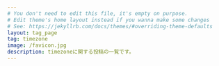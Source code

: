 ```yaml
---
# You don't need to edit this file, it's empty on purpose.
# Edit theme's home layout instead if you wanna make some changes
# See: https://jekyllrb.com/docs/themes/#overriding-theme-defaults
layout: tag_page
tag: timezone
image: /favicon.jpg
description: timezoneに関する投稿の一覧です。
---
```

